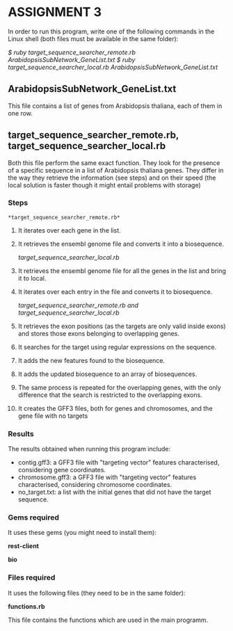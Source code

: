 # ASSIGNMENT 3

In order to run this program, write one of the following commands in the Linux shell (both files must be available in the same folder):

*$ ruby target_sequence_searcher_remote.rb ArabidopsisSubNetwork_GeneList.txt*
*$ ruby target_sequence_searcher_local.rb ArabidopsisSubNetwork_GeneList.txt*

## ArabidopsisSubNetwork_GeneList.txt

This file contains a list of genes from Arabidopsis thaliana, each of them in one row.

## target_sequence_searcher_remote.rb, target_sequence_searcher_local.rb

Both this file perform the same exact function. They look for the presence of a specific sequence in a list of Arabidopsis thaliana genes.
They differ in the way they retrieve the information (see steps) and on their speed (the local solution is faster though it might entail problems with storage)

### Steps 

    *target_sequence_searcher_remote.rb*
    
1.  It iterates over each gene in the list.
2.  It retrieves the ensembl genome file and converts it into a biosequence.

    *target_sequence_searcher_local.rb*

1.  It retrieves the ensembl genome file for all the genes in the list and bring it to local.
2.  It iterates over each entry in the file and converts it to biosequence.

    *target_sequence_searcher_remote.rb and target_sequence_searcher_local.rb*
    
3.  It retrieves the exon positions (as the targets are only valid inside exons) and stores those exons belonging to overlapping genes.
4.  It searches for the target using regular expressions on the sequence.
5.  It adds the new features found to the biosequence.
6.  It adds the updated biosequence to an array of biosequences.
7.  The same process is repeated for the overlapping genes, with the only difference that the search is restricted to the overlapping exons.
8.  It creates the GFF3 files, both for genes and chromosomes, and the gene file with no targets

### Results

The results obtained when running this program include:

- contig.gff3: a GFF3 file with "targeting vector" features characterised, considering gene coordinates.
- chromosome.gff3: a GFF3 file with "targeting vector" features characterised, considering chromosome coordinates. 
- no_target.txt: a list with the initial genes that did not have the target sequence.

### Gems required

It uses these gems (you might need to install them):

**rest-client**

**bio**

### Files required

It uses the following files (they need to be in the same folder):

**functions.rb**

This file contains the functions which are used in the main programm.
